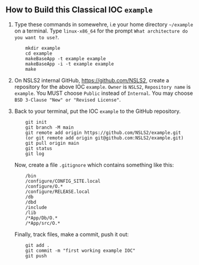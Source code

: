 ## How to Build this Classical IOC `example`
1. Type these commands in somewehre, i.e your home directory `~/example` on a terminal. Type `linux-x86_64` for the prompt `What architecture do you want to use?`. 
    ```
        mkdir example
        cd example
        makeBaseApp -t example example
        makeBaseApp -i -t example example
        make
    ```
    
2. On NSLS2 internal GitHub, https://github.com/NSLS2, create a repository for the above IOC `example`. `Owner` is `NSLS2`, `Repository name` is `example`. You MUST choose `Public` instead of `Internal`. You may choose `BSD 3-Clause "New" or "Revised License"`.

3. Back to your terminal, put the IOC `example` to the GitHub repository.
    ```
        git init
        git branch -M main
        git remote add origin https://github.com/NSLS2/example.git
        (or git remote add origin git@github.com:NSLS2/example.git)
        git pull origin main
        git status
        git log
    ```
    Now, create a file `.gitignore` which contains something like this:
    ```
        /bin
        /configure/CONFIG_SITE.local
        /configure/O.*
        /configure/RELEASE.local
        /db
        /dbd
        /include
        /lib
        /*App/Db/O.*
        /*App/src/O.*
    ```
    Finally, track files, make a commit, push it out:
    ```
        git add .
        git commit -m "first working example IOC"
        git push
    ```
